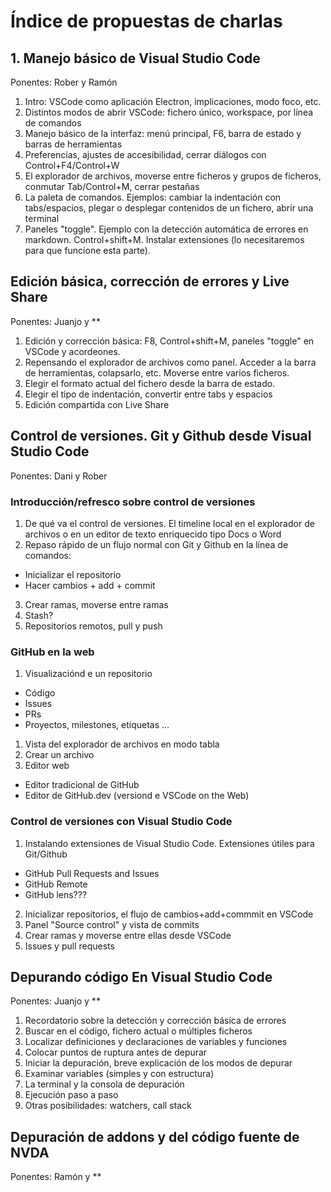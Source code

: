 # Índice de propuestas de charlas

## 1. Manejo básico de Visual Studio Code

Ponentes: Rober y Ramón

1. Intro: VSCode como aplicación Electron, implicaciones, modo foco, etc.
2. Distintos modos de abrir VSCode: fichero único, workspace, por línea de comandos
3. Manejo básico de la interfaz: menú principal, F6, barra de estado y barras de herramientas
4. Preferencias, ajustes de accesibilidad, cerrar diálogos con Control+F4/Control+W
5. El explorador de archivos, moverse entre ficheros y grupos de ficheros, conmutar Tab/Control+M, cerrar pestañas
6. La paleta de comandos. Ejemplos: cambiar la indentación con tabs/espacios, plegar o desplegar contenidos de un fichero, abrir una terminal
7. Paneles "toggle". Ejemplo con la detección automática de errores en markdown. Control+shift+M. Instalar extensiones (lo necesitaremos para que funcione esta parte).

## Edición básica, corrección de errores y Live Share

Ponentes: Juanjo y **

1. Edición y corrección básica: F8, Control+shift+M, paneles "toggle" en VSCode y acordeones.
2. Repensando el explorador de archivos como panel. Acceder a la barra de herramientas, colapsarlo, etc. Moverse entre varios ficheros.
3. Elegir el formato actual del fichero desde la barra de estado.
4. Elegir el tipo de indentación, convertir entre tabs y espacios
5. Edición compartida con Live Share

## Control de versiones. Git y Github desde Visual Studio Code

Ponentes: Dani y Rober

### Introducción/refresco sobre control de versiones

1. De qué va el control de versiones. El timeline local en el explorador de archivos o en un editor de texto enriquecido tipo Docs o Word
2. Repaso rápido de un flujo normal con Git y Github en la línea de comandos:
  - Inicializar el repositorio
  - Hacer cambios + add + commit
3. Crear ramas, moverse entre ramas
4. Stash?
5. Repositorios remotos, pull y push

### GitHub en la web

1. Visualizaciónd e un repositorio
  - Código
  - Issues
  - PRs
  - Proyectos, milestones, etiquetas ...
1. Vista del explorador de archivos en modo tabla
1. Crear un archivo
1. Editor web
  - Editor tradicional de GitHub
  - Editor de GitHub.dev (versiond e VSCode on the Web)

### Control de versiones con Visual Studio Code

1. Instalando extensiones de Visual Studio Code. Extensiones útiles para Git/Github
  - GitHub Pull Requests and Issues
  - GitHub Remote
  - GitHub lens???
2. Inicializar repositorios, el flujo de cambios+add+commmit en VSCode
3. Panel "Source control" y vista de commits
4. Crear ramas y moverse entre ellas desde VSCode
5. Issues y pull requests

## Depurando código En Visual Studio Code

Ponentes: Juanjo y **

1. Recordatorio sobre la detección y corrección básica de errores
2. Buscar en el código, fichero actual o múltiples ficheros
3. Localizar definiciones y declaraciones de variables y funciones
4. Colocar puntos de ruptura antes de depurar
5. Iniciar la depuración, breve explicación de los modos de depurar
6. Examinar variables (simples y con estructura)
7. La terminal y la consola de depuración
8. Ejecución paso a paso
9. Otras posibilidades: watchers, call stack

## Depuración de addons y del código fuente de NVDA

Ponentes: Ramón y **

